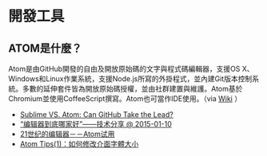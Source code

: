 # 開發工具

## ATOM是什麼？

Atom是由GitHub開發的自由及開放原始碼的文字與程式碼編輯器，支援OS X、Windows和Linux作業系統，支援Node.js所寫的外掛程式，並內建Git版本控制系統。多數的延伸套件皆為開放原始碼授權，並由社群建置與維護。Atom基於Chromium並使用CoffeeScript撰寫。Atom也可當作IDE使用。（via [Wiki](https://zh.wikipedia.org/wiki/Atom_(%E6%96%87%E5%AD%97%E7%B7%A8%E8%BC%AF%E5%99%A8)) ）

- [Sublime VS. Atom: Can GitHub Take the Lead?](http://blog.takipi.com/sublime-vs-atom-text-editor-battles/)
- [“编辑器到底哪家好”——技术分享 @ 2015-01-10](http://beansmile.com/blog/posts/2015-01-10)
- [21世纪的编辑器－－Atom试用](http://jackiekuo.com/code/2014/03/21/try-atom/)
- [Atom Tips(1)：如何修改介面字體大小](http://logme.logdown.com/posts/285175/atom-tips1how-to-adjust-ui-font-size-font-size-how-to-adjust-the-interfaced)
